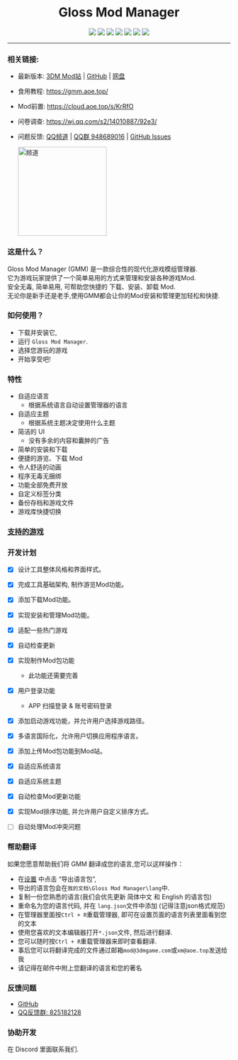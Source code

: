 # <center>Gloss Mod Manager </center>

<center> 

![][license] ![][author] ![][Vite] ![][Electron] ![][vue] ![][version]  [![][GitHub]](https://github.com/GlossMod/Gloss-Mod-Manager-info)
</center> 

---- 

### 相关链接:

- 最新版本: [3DM Mod站](https://mod.3dmgame.com/mod/197445) | [GitHub](https://github.com/GlossMod/Gloss-Mod-Manager-info) | [网盘](https://cloud.aoe.top/s/rmuL)
- 食用教程: https://gmm.aoe.top/
- Mod前置: https://cloud.aoe.top/s/KrRfO
- 问卷调查: https://wj.qq.com/s2/14010887/92e3/
- 问题反馈: [QQ频道](https://pd.qq.com/s/hco46ol54) | [QQ群 948689016](https://qm.qq.com/q/3PzfmR1sBi) | [GitHub Issues](https://github.com/GlossMod/Gloss-Mod-Manager-info/issues) 

    <img src="https://mod.3dmgame.com/static/upload/mod/202410/MOD671f300fbe3b7.webp" width="200px" alt="频道">


### 这是什么？
Gloss Mod Manager (GMM) 是一款综合性的现代化游戏模组管理器.  
它为游戏玩家提供了一个简单易用的方式来管理和安装各种游戏Mod.  
安全无毒, 简单易用, 可帮助您快捷的 下载、安装、卸载 Mod.  
无论你是新手还是老手,使用GMM都会让你的Mod安装和管理更加轻松和快捷.  

### 如何使用？
- 下载并安装它,
- 运行 `Gloss Mod Manager`.
- 选择您游玩的游戏
- 开始享受吧!



### 特性
- 自适应语言
  - 根据系统语言自动设置管理器的语言
- 自适应主题
  - 根据系统主题决定使用什么主题
- 简洁的 UI 
  - 没有多余的内容和囊肿的广告
- 简单的安装和下载
- 便捷的游览、下载 Mod
- 令人舒适的动画
- 程序无毒无捆绑
- 功能全部免费开放
- 自定义标签分类
- 备份存档和游戏文件
- 游戏库快捷切换


### [支持的游戏](https://gmm.aoe.top/SupportedGames.html)



### 开发计划
- [x] 设计工具整体风格和界面样式。
- [x] 完成工具基础架构, 制作游览Mod功能。
- [x] 添加下载Mod功能。
- [x] 实现安装和管理Mod功能。
- [x] 适配一些热门游戏
- [x] 自动检查更新
- [x] 实现制作Mod包功能
    - 此功能还需要完善
- [x] 用户登录功能
    - APP 扫描登录 & 账号密码登录
- [x] 添加启动游戏功能，并允许用户选择游戏路径。
- [x] 多语言国际化，允许用户切换应用程序语言。
- [x] 添加上传Mod包功能到Mod站。
- [x] 自适应系统语言
- [x] 自适应系统主题
- [x] 自动检查Mod更新功能
- [x] 实现Mod排序功能, 并允许用户自定义排序方式。
- [ ] 自动处理Mod冲突问题


### 帮助翻译
如果您愿意帮助我们将 GMM 翻译成您的语言,您可以这样操作：

- 在[设置](#/Settings) 中点击 “导出语言包”, 
- 导出的语言包会在`我的文档\Gloss Mod Manager\lang`中.
- 复制一份您熟悉的语言(我们会优先更新 简体中文 和 English 的语言包)
- 重命名为您的语言代码, 并在 `lang.json`文件中添加 (记得注意json格式规范)
- 在管理器里面按`Ctrl + R`重载管理器, 即可在设置页面的语言列表里面看到您的文本
- 使用您喜欢的文本编辑器打开`*.json`文件, 然后进行翻译.
- 您可以随时按`Ctrl + R`重载管理器来即时查看翻译.
- 事后您可以将翻译完成的文件通过邮箱`mod@3dmgame.com`或`xm@aoe.top`发送给我
- 请记得在邮件中附上您翻译的语言和您的著名

### 反馈问题

- [GitHub](https://github.com/GlossMod/Gloss-Mod-Manager-info)
- [QQ反馈群: 825182128](http://qm.qq.com/cgi-bin/qm/qr?_wv=1027&k=PHA9FOcayzFlxe0iU8QPWcHOy_NbBOdW&authKey=fgJvklKDg%2FeWXpG6rNDsPON7ls2omDWGJNZGGRT06QEcEDVjL%2BRLNLB7QFFPvBDL&noverify=0&group_code=825182128)


### 协助开发
在 Discord 里面联系我们.

[license]:https://p.aoe.top/shields/github/license/GlossMod/Gloss-Mod-Manager-info.svg
[author]: https://p.aoe.top/shields/badge/作者-小莫-blue?logo=Cloudera
[Electron]: https://p.aoe.top/shields/badge/Electron-26.2.0-47848F?logo=electron
[vue]: https://p.aoe.top/shields/badge/Vue3-3.2.45-4FC08D?logo=vuedotjs
[Vite]: https://p.aoe.top/shields/badge/Vite-4.0.4-646CFF?logo=vite
[pinia]: https://p.aoe.top/shields/badge/Pinia-2.0.30-ecb732?logo=Pinia
[typescript]: https://p.aoe.top/shields/badge/TypeScript-5.0.4-3178C6?logo=typescript
[GitHub]: https://p.aoe.top/shields/github/stars/GlossMod/Gloss-Mod-Manager-info?style=social
[version]: https://p.aoe.top/shields/github/package-json/v/GlossMod/Gloss-Mod-Manager-info

